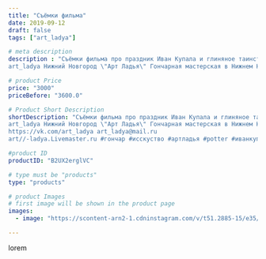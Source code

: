 ```yaml
---
title: "Съёмки фильма"
date: 2019-09-12
draft: false
tags: ["art_ladya"]

# meta description
description : "Съёмки фильма про праздник Иван Купала и глиняное таинство “Гончарного Дела“
art_ladya Нижний Новгород \"Арт Ладья\" Гончарная мастерская в Нижнем Новгороде. Из"

# product Price
price: "3000"
priceBefore: "3600.0"

# Product Short Description
shortDescription: "Съёмки фильма про праздник Иван Купала и глиняное таинство “Гончарного Дела“
art_ladya Нижний Новгород \"Арт Ладья\" Гончарная мастерская в Нижнем Новгороде. Изготовление керамики и мастер//-классы по обучению. 
https://vk.com/art_ladya art_ladya@mail.ru 
art//-ladya.Livemaster.ru #гончар #исскуство #артладья #potter #иванкупала #керамикаручнаяработа #гончарнаямастерская #керамиканазаказ #handmade #гончар #керамика  #щёлоковскийхутор #dishes #decor #ceramicar #историческаяреконструкция #claygoods #фестиваль #medieval #ceramic #design #artladya #нижнийновгород #ceramicart #фильм #съёмкифильма #гончаноедело #гончарныйкруг #clay #авторскаякерамика"

#product ID
productID: "B2UX2erglVC"

# type must be "products"
type: "products"

# product Images
# first image will be shown in the product page
images:
  - image: "https://scontent-arn2-1.cdninstagram.com/v/t51.2885-15/e35/67951150_2483261535229455_8789020743307513386_n.jpg?se=7&tp=1&_nc_ht=scontent-arn2-1.cdninstagram.com&_nc_cat=103&_nc_ohc=LSeKAQcRJ-EAX9KOFmb&ccb=7-4&oh=24578f371cbfdaf706df3b5809502e1c&oe=60830452&_nc_sid=86f79a&ig_cache_key=MjEzMTQzMzQyMjUxNjgwMjg4Mg%3D%3D.2-ccb7-4"

---
```

lorem
